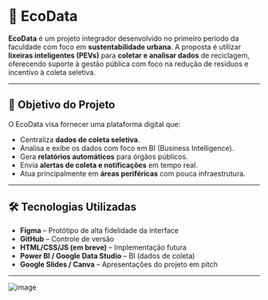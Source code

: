 # 🌱 EcoData

**EcoData** é um projeto integrador desenvolvido no primeiro período da faculdade com foco em **sustentabilidade urbana**. A proposta é utilizar **lixeiras inteligentes (PEVs)** para **coletar e analisar dados** de reciclagem, oferecendo suporte à gestão pública com foco na redução de resíduos e incentivo à coleta seletiva.

---

## 🧠 Objetivo do Projeto

O EcoData visa fornecer uma plataforma digital que:

- Centraliza **dados de coleta seletiva**.
- Analisa e exibe os dados com foco em BI (Business Intelligence).
- Gera **relatórios automáticos** para órgãos públicos.
- Envia **alertas de coleta e notificações** em tempo real.
- Atua principalmente em **áreas periféricas** com pouca infraestrutura.

---

## 🛠️ Tecnologias Utilizadas

- **Figma** – Protótipo de alta fidelidade da interface
- **GitHub** – Controle de versão
- **HTML/CSS/JS (em breve)** – Implementação futura
- **Power BI / Google Data Studio** – BI (dados de coleta)
- **Google Slides / Canva** – Apresentações do projeto em pitch

---
![image](https://github.com/user-attachments/assets/bed87750-c260-4df4-b576-f6cc848806f6)


